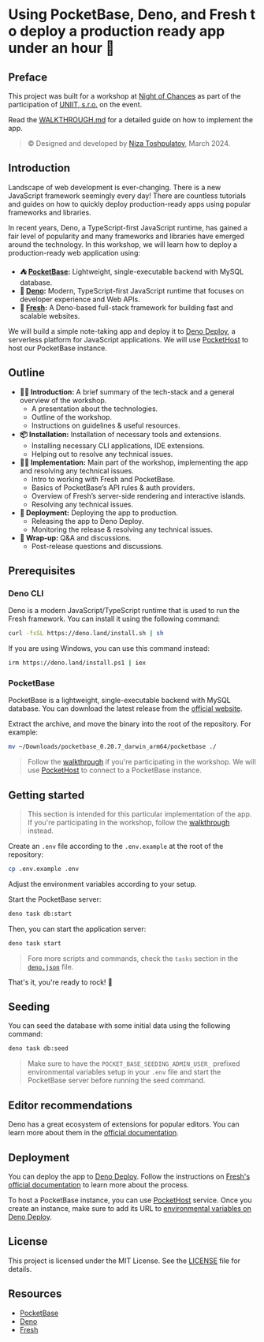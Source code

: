 # Using PocketBase, Deno, and Fresh to deploy a production ready app under an hour 🚀

## Preface

This project was built for a workshop at [Night of Chances](https://nightofchances.com) as part of the participation of [UNIIT, s.r.o.](https://uniit.sk) on the event.

Read the [WALKTHROUGH.md](WALKTHROUGH.md) for a detailed guide on how to implement the app.

> &copy; Designed and developed by [Niza Toshpulatov](https://niza.cz), March 2024.

## Introduction

Landscape of web development is ever-changing. There is a new JavaScript framework seemingly every day! There are countless tutorials and guides on how to quickly deploy production-ready apps using popular frameworks and libraries.

In recent years, Deno, a TypeScript-first JavaScript runtime, has gained a fair level of popularity and many frameworks and libraries have emerged around the technology. In this workshop, we will learn how to deploy a production-ready web application using:

- **⛺️ [PocketBase](https://pocketbase.io):** Lightweight, single-executable backend with MySQL database.
- **🦕 [Deno](https://deno.com):** Modern, TypeScript-first JavaScript runtime that focuses on developer experience and Web APIs.
- **🍋 [Fresh](https://fresh.deno.dev):** A Deno-based full-stack framework for building fast and scalable websites.

We will build a simple note-taking app and deploy it to [Deno Deploy](https://deno.com/deploy), a serverless platform for JavaScript applications. We will use [PocketHost](https://pockethost.io) to host our PocketBase instance.

## Outline

- **👩‍🏫 Introduction:** A brief summary of the tech-stack and a general overview of the workshop.
  - A presentation about the technologies.
  - Outline of the workshop.
  - Instructions on guidelines & useful resources.
- **📦 Installation:** Installation of necessary tools and extensions.
  - Installing necessary CLI applications, IDE extensions.
  - Helping out to resolve any technical issues.
- **👨‍💻 Implementation:** Main part of the workshop, implementing the app and resolving any technical issues.
  - Intro to working with Fresh and PocketBase.
  - Basics of PocketBase’s API rules & auth providers.
  - Overview of Fresh’s server-side rendering and interactive islands.
  - Resolving any technical issues.
- **🚀 Deployment:** Deploying the app to production.
  - Releasing the app to Deno Deploy.
  - Monitoring the release & resolving any technical issues.
- **💬 Wrap-up:** Q&A and discussions.
  - Post-release questions and discussions.

## Prerequisites

### Deno CLI

Deno is a modern JavaScript/TypeScript runtime that is used to run the Fresh framework. You can install it using the following command:

```sh
curl -fsSL https://deno.land/install.sh | sh
```

If you are using Windows, you can use this command instead:

```sh
irm https://deno.land/install.ps1 | iex
```

### PocketBase

PocketBase is a lightweight, single-executable backend with MySQL database. You can download the latest release from the [official website](https://pocketbase.io/docs/).

Extract the archive, and move the binary into the root of the repository. For example:

```sh
mv ~/Downloads/pocketbase_0.20.7_darwin_arm64/pocketbase ./
```

> Follow the [walkthrough](WALKTHROUGH.md) if you're participating in the workshop. We will use [PocketHost](https://pockethost.io) to connect to a PocketBase instance.

## Getting started

> This section is intended for this particular implementation of the app. If you're participating in the workshop, follow the [walkthrough](WALKTHROUGH.md) instead.

Create an `.env` file according to the `.env.example` at the root of the repository:

```sh
cp .env.example .env
```

Adjust the environment variables according to your setup.

Start the PocketBase server:

```sh
deno task db:start
```

Then, you can start the application server:

```sh
deno task start
```

> Fore more scripts and commands, check the `tasks` section in the [`deno.json`](./deno.json) file.

That's it, you're ready to rock! 🎸

## Seeding

You can seed the database with some initial data using the following command:

```sh
deno task db:seed
```

> Make sure to have the `POCKET_BASE_SEEDING_ADMIN_USER_` prefixed environmental variables setup in your `.env` file and start the PocketBase server before running the seed command.

## Editor recommendations

Deno has a great ecosystem of extensions for popular editors. You can learn more about them in the [official documentation](https://docs.deno.com/runtime/manual/getting_started/setup_your_environment#using-an-editoride).

## Deployment

You can deploy the app to [Deno Deploy](https://deno.com/deploy). Follow the instructions on [Fresh's official documentation](https://fresh.deno.dev/docs/getting-started/deploy-to-production) to learn more about the process.

To host a PocketBase instance, you can use [PocketHost](https://pockethost.io) service. Once you create an instance, make sure to add its URL to [environmental variables on Deno Deploy](https://docs.deno.com/deploy/manual/environment-variables).

## License

This project is licensed under the MIT License. See the [LICENSE](LICENSE) file for details.

## Resources

- [PocketBase](https://pocketbase.io/docs/)
- [Deno](https://docs.deno.com/runtime/manual)
- [Fresh](https://fresh.deno.dev/docs/getting-started)
